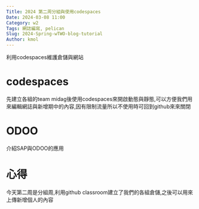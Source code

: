 ```yaml
---
Title: 2024 第二周分組與使用codespaces
Date: 2024-03-08 11:00
Category: w2
Tags: 網誌編寫, pelican
Slug: 2024-Spring-wTWO-blog-tutorial
Author: kmol
---
```


利用codespaces維護倉儲與網站

<!-- PELICAN_END_SUMMARY -->

# codespaces
先建立各組的team midag後使用codespaces來開啟動態與靜態,可以方便我們用來編輯網誌與新增期中的內容,因有限制流量所以不使用時可回到github來來關閉
# ODOO
介紹SAP與ODOO的應用
# 心得
今天第二周是分組周,利用github classroom建立了我們的各組倉儲,之後可以用來上傳新增個人的內容
